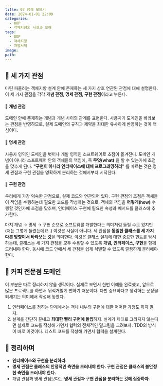 ```yaml
---
title: 07 함께 모으기
date: 2024-01-01 22:09
categories:
  - OOP
  - 객체지향의 사실과 오해
tags:
  - OOP
  - 객체지향
  - 개발서적
image: 
path:
---
```


## 🌈 세 가지 관점
마틴 파울러는 객체지향 설계 안에 존재하는 세 가지 상호 연관된 관점에 대해 설명한다. 이 세 가지 관점을 각각 **개념 관점, 명세 관점, 구현 관점**이라고 부른다.

#### 🧶 개념 관점
도메인 안에 존재하는 개념과 개념 사이의 관계를 표현한다. 사용자가 도메인을 바라보는 관점을 반영하므로, 실제 도메인의 규칙과 제약을 최대한 유사하게 반영하는 것이 핵심이다.

#### 🧶 명세 관점
사용자 영역인 도메인을 벗어나 개발 영역인 소프트웨어로 초점이 옮겨진다. 도메인 개념이 아니라 소프트웨어 안의 객체들의 책임에, 즉 **무엇(what)** 을 할 수 있는가에 초점을 맞추게 된다. **"구현이 아니라 인터페이스에 대해 프로그래밍하라"** 를 따르는 것은 명세 관점과 구현 관점을 명확하게 분리하는 것에서부터 시작된다.

#### 🧶 구현 관점
우리에게 가장 익숙한 관점으로, 실제 코드와 연관되어 있다. 구현 관점의 초점은 객체들이 책임을 수행하는데 필요한 코드를 작성하는 것으로, 객체의 책임을 **어떻게(how)** 수행할 것인가에 초점을 맞추며, 인터페이스 구현에 필요한 속성과 메서드를 클래스에 추가한다.

마치 개념 → 명세 → 구현 순으로 소프트웨를 개발한다는 의미처럼 들릴 수도 있지만(저는 그렇게 들렸는데요..) 이것은 사실이 아니다. 세 관점을 **동일한 클래스를 세 가지 다른 방향이서 바라보는 것**을 의미한다.
이것은 클래스 설계에 대한 중요한 힌트를 암시하는데, 클래스는 세 가지 관점을 모두 수용할 수 있도록 **개념, 인터페이스, 구현**을 함께 드러내야 한다. 동시에 코드 안에서 세 관점을 쉽게 식별할 수 있도록 깔끔하게 분리해야 한다.

## 🌈 커피 전문점 도메인
이 부분은 따로 정리하지 않을 생각이다. 실제로 보면서 한번 이해를 완료했고, 앞으로 많은 프로젝트를 하면서 뒤적거릴게 뻔하기 때문이다. 다만 중요하다고 생각하는 문장을 되새기는 의미에서 작성해 놓았다.

1. 인터페이스를 정하는 단계에서는 객체 내부의 구현에 대한 어떠한 가정도 하지 말자.
2. 설계를 간단히 끝내고 **최대한 빨리 구현에 돌입**하자. 설계가 제대로 그려지지 않는다면 실제로 코드를 작성해 가면서 협력의 전체적인 밑그림을 그려보자. TDD의 방식이 바로 이것이다. 테스트 코드를 작성해 가면서 협력을 설계한다.

## 🌈 정리하며
+ **인터페이스와 구현을 분리하라.**
+ **명세 관점은 클래스의 안정적인 측면을 드러내야 한다. 구현 관점은 클래스의 불안정한 측면을 드러내야 한다.**
+ 개념 관점과 명세 관점보다는 **명세 관점과 구현 관점을 분리하는 것에 집중하자.**
